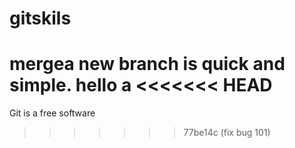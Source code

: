 # gitskils
mergea new branch is quick and simple. 
hello a
<<<<<<< HEAD
=======
Git is a free software
>>>>>>> 77be14c (fix bug 101)
